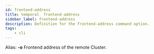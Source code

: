 ```yaml
---
id: frontend-address
title: temporal  frontend-address
sidebar_label: frontend-address
description: Definition for the frontend-address command option.
tags:
	- cli
---
```


Alias: **-o**
Frontend address of the remote Cluster.
